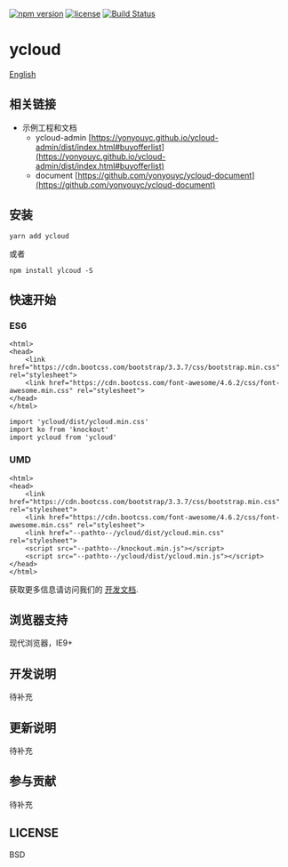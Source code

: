 [![npm version](https://img.shields.io/npm/v/ycloud.svg)](https://www.npmjs.com/package/ycloud)
[![license](https://img.shields.io/npm/l/ycloud.svg)](https://www.npmjs.com/package/ycloud)
[![Build Status](https://api.travis-ci.org/yonyouyc/ycloud.png?branch=master)](https://api.travis-ci.org/yonyouyc/ycloud.png?branch=master)

# ycloud

[English](https://github.com/yonyouyc/ycloud/blob/master/readme-en.md)

## 相关链接

- 示例工程和文档
    - ycloud-admin [https://yonyouyc.github.io/ycloud-admin/dist/index.html#buyofferlist](https://yonyouyc.github.io/ycloud-admin/dist/index.html#buyofferlist)
    - document [https://github.com/yonyouyc/ycloud-document](https://github.com/yonyouyc/ycloud-document)

## 安装

```
yarn add ycloud
```
或者
```
npm install ylcoud -S

```
## 快速开始

### ES6

``` 
<html>
<head>
    <link href="https://cdn.bootcss.com/bootstrap/3.3.7/css/bootstrap.min.css" rel="stylesheet">
    <link href="https://cdn.bootcss.com/font-awesome/4.6.2/css/font-awesome.min.css" rel="stylesheet">
</head>
</html>
```


```
import 'ycloud/dist/ycloud.min.css'
import ko from 'knockout'
import ycloud from 'ycloud'

```

### UMD

```
<html>
<head>
    <link href="https://cdn.bootcss.com/bootstrap/3.3.7/css/bootstrap.min.css" rel="stylesheet">
    <link href="https://cdn.bootcss.com/font-awesome/4.6.2/css/font-awesome.min.css" rel="stylesheet">
    <link href="--pathto--/ycloud/dist/ycloud.min.css" rel="stylesheet">
    <script src="--pathto--/knockout.min.js"></script>
    <script src="--pathto--/ycloud/dist/ycloud.min.js"></script>
</head>
</html>
```


获取更多信息请访问我们的 [开发文档](https://github.com/yonyouyc/ycloud-document).

## 浏览器支持

现代浏览器，IE9+

## 开发说明

待补充

## 更新说明

待补充

## 参与贡献

待补充

## LICENSE

BSD

